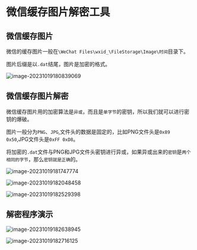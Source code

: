 # 微信缓存图片解密工具

## 微信缓存图片

微信的缓存图片一般在`\WeChat Files\wxid_\FileStorage\Image\时间`目录下。

图片后缀是以`.dat`结尾，图片是加密的格式。

![image-20231019180839069](https://img2023.cnblogs.com/blog/2080041/202310/2080041-20231019180841362-347313409.png) 

## 微信缓存图片解密

微信缓存图片用的加密算法是`异或`，而且是`单字节`的密钥，所以我们就可以进行密钥的爆破。

图片一般分为`PNG`、`JPG`,文件头的数据是固定的，比如PNG文件头是`0x89 0x50`,JPG文件头是`0xFF 0xD8`。

将加密的`.dat`文件与PNG和JPG文件头密钥进行异或，如果异或出来的`密钥`是`两个相同的字节`，那么`密钥就是正确`的。

![image-20231019181747774](https://img2023.cnblogs.com/blog/2080041/202310/2080041-20231019181748431-1702935223.png) 

![image-20231019182048458](https://img2023.cnblogs.com/blog/2080041/202310/2080041-20231019182733220-1791922627.png) 

![image-20231019182529398](https://img2023.cnblogs.com/blog/2080041/202310/2080041-20231019182530115-1262970811.png) 

## 解密程序演示

 ![image-20231019182638945](https://img2023.cnblogs.com/blog/2080041/202310/2080041-20231019182639530-1345444377.png) 

![image-20231019182716125](https://img2023.cnblogs.com/blog/2080041/202310/2080041-20231019182717325-126866385.png) 